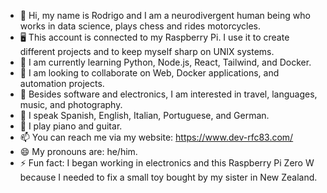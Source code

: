- 👋 Hi, my name is Rodrigo and I am a neurodivergent human being who works in data science, plays chess and rides motorcycles.
- 🖥️ This account is connected to my Raspberry Pi. I use it to create different projects and to keep myself sharp on UNIX systems.
- 🌱 I am currently learning Python, Node.js, React, Tailwind, and Docker.
- 💞️ I am looking to collaborate on Web, Docker applications, and automation projects.
- 👀 Besides software and electronics, I am interested in travel, languages, music, and photography.
- 💬 I speak Spanish, English, Italian, Portuguese, and German.
- 🎸 I play piano and guitar.
- 📫 You can reach me via my website: https://www.dev-rfc83.com/
- 😄 My pronouns are: he/him.
- ⚡ Fun fact: I began working in electronics and this Raspberry Pi Zero W because I needed to fix a small toy bought by my sister in New Zealand.

<!---
devrfc83/devrfc83 is a ✨ special ✨ repository because its `README.md` (this file) appears on your GitHub profile.
You can click the Preview link to take a look at your changes.
--->
